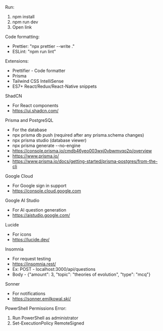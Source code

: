 Run:

1. npm install
2. npm run dev
3. Open link

Code formatting:

- Prettier: "npx prettier --write ."
- ESLint: "npm run lint"

Extensions:

- Prettifier - Code formatter
- Prisma
- Tailwind CSS IntelliSense
- ES7+ React/Redux/React-Native snippets

ShadCN

- For React components
- https://ui.shadcn.com/

Prisma and PostgreSQL

- For the database
- npx prisma db push (required after any prisma.schema changes)
- npx prisma studio (database viewer)
- npx prisma generate --no-engine
- https://console.prisma.io/cmdb46yeo003wxj0vbwmvqo2p/overview
- https://www.prisma.io/
- https://www.prisma.io/docs/getting-started/prisma-postgres/from-the-cli

Google Cloud

- For Google sign in support
- https://console.cloud.google.com

Google AI Studio

- For AI question generation
- https://aistudio.google.com/

Lucide

- For icons
- https://lucide.dev/

Insomnia

- For request testing
- https://insomnia.rest/
- Ex: POST - localhost:3000/api/questions
- Body - {"amount": 3, "topic": "theories of evolution", "type": "mcq"}

Sonner

- For notifications
- https://sonner.emilkowal.ski/

PowerShell Permissions Error:

1. Run PowerShell as administrator
2. Set-ExecutionPolicy RemoteSigned
